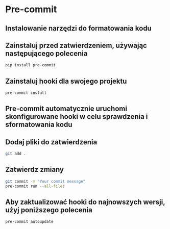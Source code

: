 # Pre-commit

## Instalowanie narzędzi do formatowania kodu

## Zainstaluj przed zatwierdzeniem, używając następującego polecenia

```bash
pip install pre-commit
```

## Zainstaluj hooki dla swojego projektu

```bash
pre-commit install
```

## Pre-commit automatycznie uruchomi skonfigurowane hooki w celu sprawdzenia i sformatowania kodu

## Dodaj pliki do zatwierdzenia

```bash
git add .
```

## Zatwierdz zmiany

```bash
git commit -m "Your commit message"
pre-commit run --all-files
```

## Aby zaktualizować hooki do najnowszych wersji, użyj poniższego polecenia

```bash
pre-commit autoupdate
```

